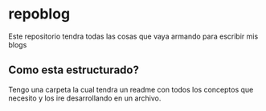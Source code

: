 # repoblog

Este repositorio tendra todas las cosas que vaya armando para escribir mis blogs

## Como esta estructurado?

Tengo una carpeta la cual tendra un readme con todos los conceptos que necesito y los ire desarrollando en un archivo.